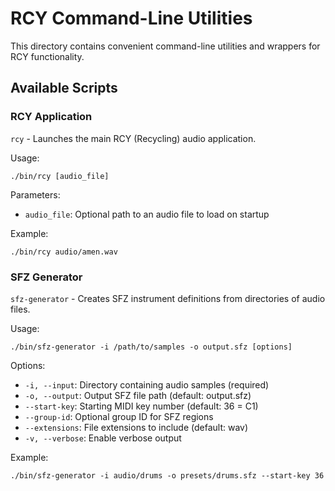 # RCY Command-Line Utilities

This directory contains convenient command-line utilities and wrappers for RCY functionality.

## Available Scripts

### RCY Application

`rcy` - Launches the main RCY (Recycling) audio application.

Usage:
```
./bin/rcy [audio_file]
```

Parameters:
- `audio_file`: Optional path to an audio file to load on startup

Example:
```
./bin/rcy audio/amen.wav
```

### SFZ Generator

`sfz-generator` - Creates SFZ instrument definitions from directories of audio files.

Usage:
```
./bin/sfz-generator -i /path/to/samples -o output.sfz [options]
```

Options:
- `-i, --input`: Directory containing audio samples (required)
- `-o, --output`: Output SFZ file path (default: output.sfz)
- `--start-key`: Starting MIDI key number (default: 36 = C1)
- `--group-id`: Optional group ID for SFZ regions
- `--extensions`: File extensions to include (default: wav)
- `-v, --verbose`: Enable verbose output

Example:
```
./bin/sfz-generator -i audio/drums -o presets/drums.sfz --start-key 36
```